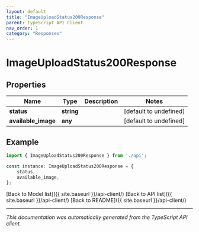 ```yaml
---
layout: default
title: "ImageUploadStatus200Response"
parent: TypeScript API Client
nav_order: 1
category: "Responses"
---
```


# ImageUploadStatus200Response


## Properties

Name | Type | Description | Notes
------------ | ------------- | ------------- | -------------
**status** | **string** |  | [default to undefined]
**available_image** | **any** |  | [default to undefined]

## Example

```typescript
import { ImageUploadStatus200Response } from './api';

const instance: ImageUploadStatus200Response = {
    status,
    available_image,
};
```

[Back to Model list]({{ site.baseurl }}/api-client/) [Back to API list]({{ site.baseurl }}/api-client/) [Back to README]({{ site.baseurl }}/api-client/)


---

*This documentation was automatically generated from the TypeScript API client.*
